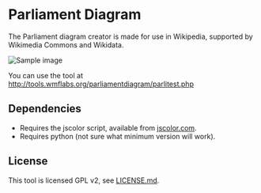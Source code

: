 # Parliament Diagram

The Parliament diagram creator is made for use in Wikipedia, supported by Wikimedia Commons and Wikidata.

![Sample image](https://tools.wmflabs.org/parliamentdiagram/images/CumhuriyetMeclisiDagilim.svg)

You can use the tool at http://tools.wmflabs.org/parliamentdiagram/parlitest.php

## Dependencies

* Requires the jscolor script, available from [jscolor.com](jscolor.com).
* Requires python (not sure what minimum version will work).

## License

This tool is licensed GPL v2, see [LICENSE.md](LICENSE.md).
